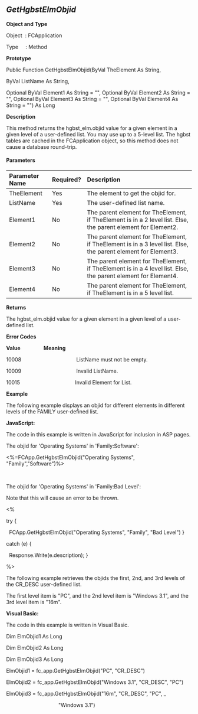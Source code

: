 _GetHgbstElmObjid_
------------------

**Object and Type**

Object  : FCApplication

Type     : Method

**Prototype**

Public Function GetHgbstElmObjid(ByVal TheElement As String,

ByVal ListName As String,

Optional ByVal Element1 As String = "", Optional ByVal Element2 As String = "", Optional ByVal Element3 As String = "", Optional ByVal Element4 As String = "") As Long

**Description**

This method returns the hgbst_elm.objid value for a given element in a given level of a user-defined list. You may use up to a 5-level list. The hgbst tables are cached in the FCApplication object, so this method does not cause a database round-trip.

#### Parameters

| Parameter Name | Required? | Description |
|:--- |:--- |:--- |
| TheElement | Yes | The element to get the objid for. |
| ListName | Yes | The user-defined list name. |
| Element1 | No | The parent element for TheElement, if TheElement is in a 2 level list. Else, the parent element for Element2. |
| Element2 | No | The parent element for TheElement, if TheElement is in a 3 level list. Else, the parent element for Element3. |
| Element3 | No | The parent element for TheElement, if TheElement is in a 4 level list. Else, the parent element for Element4. |
| Element4 | No | The parent element for TheElement, if TheElement is in a 5 level list. |

**Returns**

The hgbst_elm.objid value for a given element in a given level of a user-defined list.

**Error Codes**

**Value**                **Meaning**

10008                                      ListName must not be empty.

10009                                      Invalid ListName.

10015                                      Invalid Element for List.

**Example**

The following example displays an objid for different elements in different levels of the FAMILY user-defined list.

**JavaScript:**

The code in this example is written in JavaScript for inclusion in ASP pages.

The objid for 'Operating Systems' in 'Family:Software':

<%=FCApp.GetHgbstElmObjid("Operating Systems", "Family","Software")%>

<BR>

The objid for 'Operating Systems' in 'Family:Bad Level':<BR>

Note that this will cause an error to be thrown.<BR>

<%

try {

  FCApp.GetHgbstElmObjid("Operating Systems", "Family", "Bad Level") }

catch (e) {

  Response.Write(e.description); }

%>

The following example retrieves the objids the first, 2nd, and 3rd levels of the CR_DESC user-defined list.

The first level item is "PC", and the 2nd level item is "Windows 3.1", and the 3rd level item is "16m".

**Visual Basic:**

The code in this example is written in Visual Basic.

Dim ElmObjid1 As Long

Dim ElmObjid2 As Long

Dim ElmObjid3 As Long

ElmObjid1 = fc_app.GetHgbstElmObjid("PC", "CR_DESC")

ElmObjid2 = fc_app.GetHgbstElmObjid("Windows 3.1", "CR_DESC", "PC")

ElmObjid3 = fc_app.GetHgbstElmObjid("16m", "CR_DESC", "PC", _

                                    "Windows 3.1")